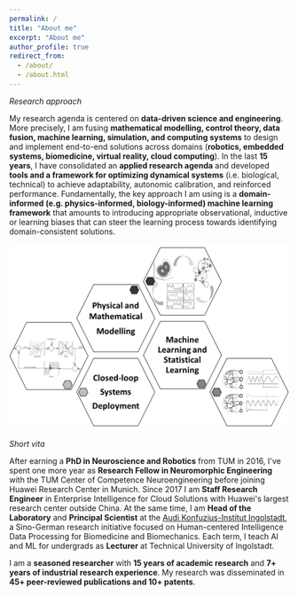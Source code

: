 ```yaml
---
permalink: /
title: "About me"
excerpt: "About me"
author_profile: true
redirect_from: 
  - /about/
  - /about.html
---
```


*Research approach*

My research agenda is centered on **data-driven science and engineering**. More precisely, I am fusing **mathematical modelling, control theory, data fusion, machine learning, simulation, and computing systems** to design and implement end-to-end solutions across domains (**robotics, embedded systems, biomedicine, virtual reality, cloud computing**). In the last **15 years**, I have consolidated an **applied research agenda** and developed **tools and a framework for optimizing dynamical systems** (i.e. biological, technical) to achieve adaptability, autonomic calibration, and reinforced performance. Fundamentally, the key approach I am using is a **domain-informed (e.g. physics-informed, biology-informed) machine learning framework** that amounts to introducing appropriate observational, inductive or learning biases that can steer the learning process towards identifying domain-consistent solutions.

![image](https://github.com/caxenie/cristianaxenie.github.io/raw/master/images/research-approach.png)
 

*Short vita*

After earning a **PhD in Neuroscience and Robotics** from TUM in 2016, I've spent one more year as **Research Fellow in Neuromorphic Engineering** with the TUM Center of Competence Neuroengineering before joining Huawei Research Center in Munich. Since 2017 I am **Staff Research Engineer** in Enterprise Intelligence for Cloud Solutions with Huawei's largest research center outside China. At the same time, I am **Head of the Laboratory** and **Principal Scientist** at the [Audi Konfuzius-Institut Ingolstadt](https://audi-konfuzius-institut-ingolstadt.de/forschung/microlab-home.html), a Sino-German research initiative focused on Human-centered Intelligence Data Processing for Biomedicine and Biomechanics. Each term, I teach AI and ML for undergrads as **Lecturer** at Technical University of Ingolstadt. 

I am a **seasoned researcher** with **15 years of academic research** and **7+ years of industrial research experience**. My research was disseminated in **45+ peer-reviewed publications and 10+ patents**.
